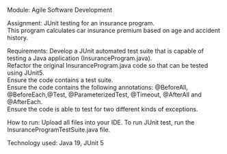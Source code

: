 Module: Agile Software Development

Assignment: JUnit testing for an insurance program.  
This program calculates car insurance premium based on age and accident history.

Requirements: Develop a JUnit automated test suite that is capable of testing a Java application (InsuranceProgram.java).  
              Refactor the original InsuranceProgram.java code so that can be tested using JUnit5.  
              Ensure the code contains a test suite.  
              Ensure the code contains the following annotations: @BeforeAll, @BeforeEach,@Test,
                 @ParameterizedTest, @Timeout, @AfterAll and @AfterEach.  
              Ensure the code is able to test for two different kinds of exceptions.  
            
How to run:  Upload all files into your IDE. To run JUnit test, run the InsuranceProgramTestSuite.java file.      
            
Technology used: Java 19, JUnit 5
